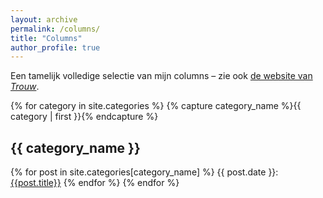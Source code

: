 ```yaml
---
layout: archive
permalink: /columns/
title: "Columns"
author_profile: true
---
```


Een tamelijk volledige selectie van mijn columns – zie ook [de website van _Trouw_](https://www.trouw.nl/auteur/hieke-huistra).


{% for category in site.categories %}
{% capture category_name %}{{ category | first }}{% endcapture %}
## {{ category_name }}

{% for post in site.categories[category_name] %}
{{ post.date }}: [{{post.title}}]({{post.url}})
{% endfor %}
{% endfor %}

